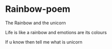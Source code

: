 # Rainbow-poem
The Rainbow and the unicorn

Life is like a rainbow and emotions are its colours

If u know then tell me what is unicorn

